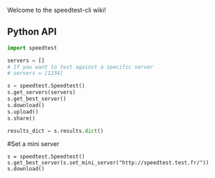 Welcome to the speedtest-cli wiki!

## Python API

```python
import speedtest

servers = []
# If you want to test against a specific server
# servers = [1234]

s = speedtest.Speedtest()
s.get_servers(servers)
s.get_best_server()
s.download()
s.upload()
s.share()

results_dict = s.results.dict()
```

#Set a mini server
```
s = speedtest.Speedtest()
s.get_best_server(s.set_mini_server("http://speedtest.test.fr/"))
s.download()
```